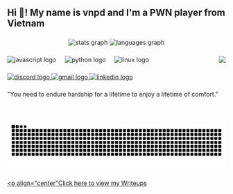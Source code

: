 <h2 align="left">Hi 👋! My name is vnpd and I'm a PWN player from Vietnam</h2>

###

<div align="center">
  <img src="https://github-readme-stats.vercel.app/api?username=PhatVND&hide_title=false&hide_rank=false&show_icons=true&include_all_commits=true&count_private=true&disable_animations=false&theme=dracula&locale=en&hide_border=false" height="150" alt="stats graph"  />
  <img src="https://github-readme-stats.vercel.app/api/top-langs?username=PhatVND&locale=en&hide_title=false&layout=compact&card_width=320&langs_count=5&theme=dracula&hide_border=false" height="150" alt="languages graph"  />
</div>

###

<img align="right" height="150" src="https://th.bing.com/th/id/R.c072d63d5a6ada8c83abef48e223408c?rik=cLasovW%2fkBWcOQ&pid=ImgRaw&r=0"  />

###

<div align="left">
  <img src="https://cdn.jsdelivr.net/gh/devicons/devicon/icons/javascript/javascript-original.svg" height="30" alt="javascript logo"  />
  <img width="12" />
  <img src="https://cdn.jsdelivr.net/gh/devicons/devicon/icons/python/python-original.svg" height="30" alt="python logo"  />
  <img width="12" />
  <img src="https://cdn.jsdelivr.net/gh/devicons/devicon/icons/linux/linux-original.svg" height="30" alt="linux logo"  />
</div>

###

<div align="left">
<a href="https://discord.gg/44EKy9Ss">
  <img src="https://img.shields.io/static/v1?message=Discord&logo=discord&label=&color=7289DA&logoColor=white&labelColor=&style=for-the-badge" height="35" alt="discord logo"  />
  </a>
  <a href="https://mail.google.com/mail/u/0/#inbox?compose=DmwnWrRtsfkgGNCdJKMJjDgBrfFfJFxGcFDhKQzcfSmSXLvlgsRlLfdnCwGQmZmFpvWHRTgSNJcl">
  <img src="https://img.shields.io/static/v1?message=Gmail&logo=gmail&label=&color=D14836&logoColor=white&labelColor=&style=for-the-badge" height="35" alt="gmail logo"  />
  </a>
<a href="https://www.linkedin.com/in/v%C3%B5-nguy%E1%BB%85n-%C4%91%E1%BB%A9c-ph%C3%A1t-b78025320/">
    <img src="https://img.shields.io/static/v1?message=LinkedIn&logo=linkedin&label=&color=0077B5&logoColor=white&labelColor=&style=for-the-badge" height="35" alt="linkedin logo" />
</a>
</div>

###

<p align="left">"You need to endure hardship for a lifetime to enjoy a lifetime of comfort."</p>

###

<img src="https://raw.githubusercontent.com/PhatVND/PhatVND/output/snake.svg" alt="Snake animation" />

###

<a href="https://github.com/PhatVND/CTF"><p align="center"Click here to view my Writeups</p>
</a>

###
